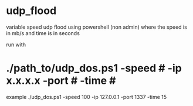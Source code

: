 # udp_flood
variable speed udp flood using powershell (non admin) where the speed is in mb/s and time is in seconds

run with
# ./path_to/udp_dos.ps1 -speed # -ip x.x.x.x -port \# -time \#

example ./udp_dos.ps1 -speed 100 -ip 127.0.0.1 -port 1337 -time 15
